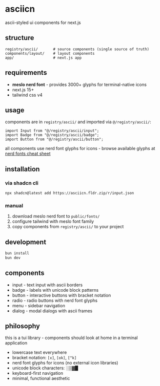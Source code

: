 # asciicn

ascii-styled ui components for next.js

## structure

```
registry/ascii/       # source components (single source of truth)
components/layout/    # layout components
app/                  # next.js app
```

## requirements

- **meslo nerd font** - provides 3000+ glyphs for terminal-native icons
- next.js 15+
- tailwind css v4

## usage

components are in `registry/ascii/` and imported via `@/registry/ascii/`:

```tsx
import Input from "@/registry/ascii/input";
import Badge from "@/registry/ascii/badge";
import Button from "@/registry/ascii/button";
```

all components use nerd font glyphs for icons - browse available glyphs at [nerd fonts cheat sheet](https://www.nerdfonts.com/cheat-sheet)

## installation

### via shadcn cli

```bash
npx shadcn@latest add https://asciicn.fldr.zip/r/input.json
```

### manual

1. download meslo nerd font to `public/fonts/`
2. configure tailwind with meslo font family
3. copy components from `registry/ascii/` to your project

## development

```bash
bun install
bun dev
```

## components

- input - text input with ascii borders
- badge - labels with unicode block patterns
- button - interactive buttons with bracket notation
- radio - radio buttons with nerd font glyphs
- menu - sidebar navigation
- dialog - modal dialogs with ascii frames

## philosophy

this is a tui library - components should look at home in a terminal application

- lowercase text everywhere
- bracket notation: `[x]`, `[ok]`, `[^k]`
- nerd font glyphs for icons (no external icon libraries)
- unicode block characters: ░▒▓█
- keyboard-first navigation
- minimal, functional aesthetic
